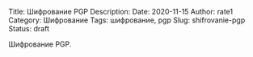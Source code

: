 Title: Шифрование PGP
Description: 
Date: 2020-11-15
Author: rate1
Category: Шифрование
Tags: шифрование, pgp
Slug: shifrovanie-pgp
Status: draft

Шифрование PGP.
